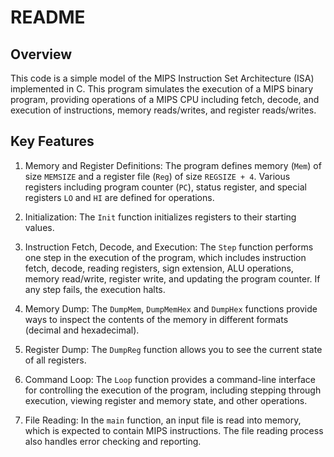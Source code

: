 # README

## Overview

This code is a simple model of the MIPS Instruction Set Architecture (ISA) implemented in C. This program simulates the execution of a MIPS binary program, providing operations of a MIPS CPU including fetch, decode, and execution of instructions, memory reads/writes, and register reads/writes.

## Key Features

1. Memory and Register Definitions: The program defines memory (`Mem`) of size `MEMSIZE` and a register file (`Reg`) of size `REGSIZE + 4`. Various registers including program counter (`PC`), status register, and special registers `LO` and `HI` are defined for operations.

2. Initialization: The `Init` function initializes registers to their starting values.

3. Instruction Fetch, Decode, and Execution: The `Step` function performs one step in the execution of the program, which includes instruction fetch, decode, reading registers, sign extension, ALU operations, memory read/write, register write, and updating the program counter. If any step fails, the execution halts.

4. Memory Dump: The `DumpMem`, `DumpMemHex` and `DumpHex` functions provide ways to inspect the contents of the memory in different formats (decimal and hexadecimal).

5. Register Dump: The `DumpReg` function allows you to see the current state of all registers.

6. Command Loop: The `Loop` function provides a command-line interface for controlling the execution of the program, including stepping through execution, viewing register and memory state, and other operations.

7. File Reading: In the `main` function, an input file is read into memory, which is expected to contain MIPS instructions. The file reading process also handles error checking and reporting.
